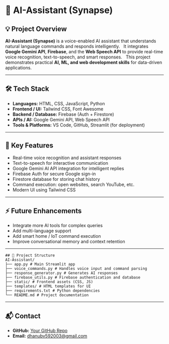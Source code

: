# 🤖 AI-Assistant (Synapse)

## 💡 Project Overview
**AI-Assistant (Synapse)** is a voice-enabled AI assistant that understands natural language commands and responds intelligently.  
It integrates **Google Gemini API**, **Firebase**, and the **Web Speech API** to provide real-time voice recognition, text-to-speech, and smart responses.  
This project demonstrates practical **AI, ML, and web development skills** for data-driven applications.

---

## 🛠️ Tech Stack
- **Languages:** HTML, CSS, JavaScript, Python  
- **Frontend / UI:** Tailwind CSS, Font Awesome  
- **Backend / Database:** Firebase (Auth + Firestore)  
- **APIs / AI:** Google Gemini API, Web Speech API  
- **Tools & Platforms:** VS Code, GitHub, Streamlit (for deployment)

---

## 🚀 Key Features
- Real-time voice recognition and assistant responses  
- Text-to-speech for interactive communication  
- Google Gemini AI API integration for intelligent replies  
- Firebase Auth for secure Google sign-in  
- Firestore database for storing chat history  
- Command execution: open websites, search YouTube, etc.  
- Modern UI using Tailwind CSS

---

## ⚡ Future Enhancements
- Integrate more AI tools for complex queries  
- Add multi-language support  
- Add smart home / IoT command execution  
- Improve conversational memory and context retention

---
```
## 📂 Project Structure
AI-Assistant/
├── app.py # Main Streamlit app
├── voice_commands.py # Handles voice input and command parsing
├── response_generator.py # Generates AI responses
├── firebase_utils.py # Firebase authentication and database
├── static/ # Frontend assets (CSS, JS)
├── templates/ # HTML templates for UI
├── requirements.txt # Python dependencies
└── README.md # Project documentation
```
---


## 📬 Contact
- **GitHub:** [Your GitHub Repo](https://github.com/dhanu59/AI-Assistant)  
- **Email:** dhanubv592003@gmail.com

